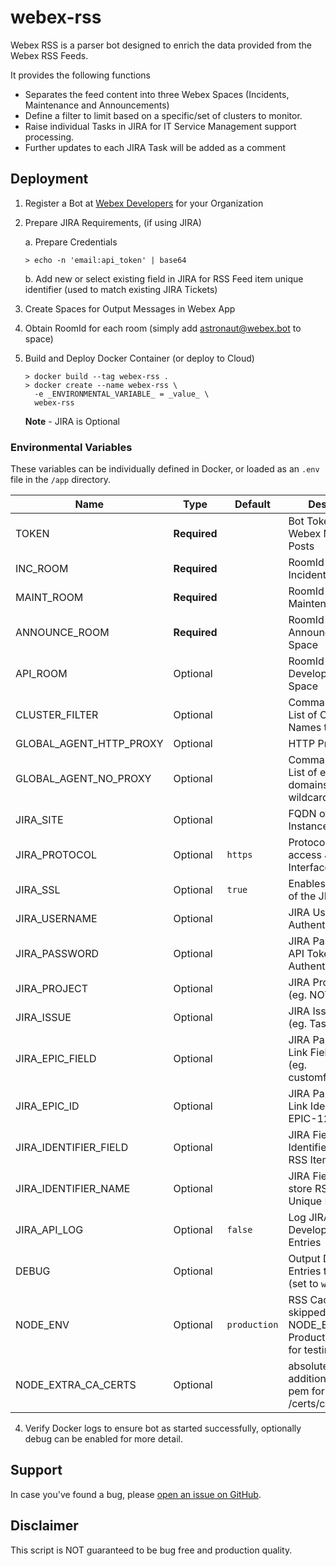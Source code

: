 # webex-rss

Webex RSS is a parser bot designed to enrich the data provided from the Webex RSS Feeds.

It provides the following functions
- Separates the feed content into three Webex Spaces (Incidents, Maintenance and Announcements)
- Define a filter to limit based on a specific/set of clusters to monitor.
- Raise individual Tasks in JIRA for IT Service Management support processing. 
- Further updates to each JIRA Task will be added as a comment

## Deployment

1. Register a Bot at [Webex Developers](https://developer.webex.com/my-apps) for your Organization
2. Prepare JIRA Requirements, (if using JIRA)

    a. Prepare Credentials
    ```
    > echo -n 'email:api_token' | base64
    ```
    b. Add new or select existing field in JIRA for RSS Feed item unique identifier (used to match existing JIRA Tickets)

3. Create Spaces for Output Messages in Webex App
4. Obtain RoomId for each room (simply add astronaut@webex.bot to space)
3. Build and Deploy Docker Container (or deploy to Cloud)

    ```
    > docker build --tag webex-rss .
    > docker create --name webex-rss \
      -e _ENVIRONMENTAL_VARIABLE_ = _value_ \
      webex-rss
    ```
    **Note** - JIRA is Optional

### Environmental Variables

These variables can be individually defined in Docker, or loaded as an `.env` file in the `/app` directory.

| Name | Type | Default | Description
| ---- | ---- | ------- | -----------
| TOKEN | **Required** | ` ` | Bot Token for Webex Messaging Posts
| INC_ROOM | **Required** | ` ` | RoomId for Webex Incident Space
| MAINT_ROOM | **Required** | ` ` | RoomId for Webex Maintenance Space
| ANNOUNCE_ROOM | **Required** | ` ` | RoomId for Webex Announcement Space
| API_ROOM | Optional | ` ` | RoomId for Webex Developer API Space
| CLUSTER_FILTER | Optional | ` ` | Comma Separated List of Cluster Names to include.
| GLOBAL_AGENT_HTTP_PROXY | Optional | ` ` | HTTP Proxy Setting
| GLOBAL_AGENT_NO_PROXY | Optional | ` ` | Comma Separated List of excluded domains (Supports wildcards)
| JIRA_SITE | Optional | ` ` | FQDN of JIRA Instance
| JIRA_PROTOCOL | Optional | `https` | Protocol used to access JIRA Interface
| JIRA_SSL | Optional | `true` | Enables Strict SSL of the JIRA Server  
| JIRA_USERNAME | Optional | ` ` | JIRA Username for Authentication
| JIRA_PASSWORD | Optional | ` ` | JIRA Password or API Token for Authentication
| JIRA_PROJECT | Optional | ` ` | JIRA Project Code (eg. NOTIFY)
| JIRA_ISSUE | Optional | ` ` | JIRA Issue Type (eg. Task)
| JIRA_EPIC_FIELD | Optional | ` ` | JIRA Parent EPIC Link Field Name (eg. customfield_12100)
| JIRA_EPIC_ID | Optional | ` ` | JIRA Parent EPIC Link Identifier (eg. EPIC-1223)
| JIRA_IDENTIFIER_FIELD | Optional | ` ` | JIRA Field API Identifier to store RSS Item Unique ID
| JIRA_IDENTIFIER_NAME | Optional | ` ` | JIRA Field Name to store RSS Item Unique ID
| JIRA_API_LOG | Optional | `false` | Log JIRA Tickets for Developer API Entries
| DEBUG | Optional | ` ` | Output Debug Log Entries to console (set to `webex-rss*`)
| NODE_ENV | Optional | `production` | RSS Cache data is skipped if NODE_ENV is set to Production (used for testing)
| NODE_EXTRA_CA_CERTS | Optional | ` ` | absolute path to additional CA file in pem format (eg. /certs/cacert.pem)
4. Verify Docker logs to ensure bot as started successfully, optionally debug can be enabled for more detail.

## Support

In case you've found a bug, please [open an issue on GitHub](../../issues).

## Disclaimer

This script is NOT guaranteed to be bug free and production quality.
